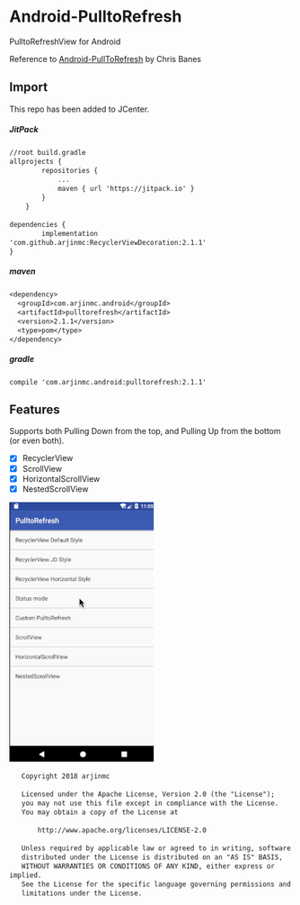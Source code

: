 # Android-PulltoRefresh
PulltoRefreshView for Android

Reference to [Android-PullToRefresh](https://github.com/chrisbanes/Android-PullToRefresh) by Chris Banes

## Import

This repo has been added to JCenter.

##### JitPack
```code
//root build.gradle
allprojects {
		repositories {
			...
			maven { url 'https://jitpack.io' }
		}
	}

dependencies {
        implementation 'com.github.arjinmc:RecyclerViewDecoration:2.1.1'
}
```
##### maven

```code
<dependency>
  <groupId>com.arjinmc.android</groupId>
  <artifactId>pulltorefresh</artifactId>
  <version>2.1.1</version>
  <type>pom</type>
</dependency>
```

##### gradle

```code
compile 'com.arjinmc.android:pulltorefresh:2.1.1'
```

## Features
Supports both Pulling Down from the top, and Pulling Up from the bottom (or even both).

- [x] RecyclerView
- [x] ScrollView
- [x] HorizontalScrollView
- [x] NestedScrollView

![image](https://github.com/arjinmc/Android-PulltoRefresh/blob/master/images/sample.gif)
```code
   Copyright 2018 arjinmc

   Licensed under the Apache License, Version 2.0 (the "License");
   you may not use this file except in compliance with the License.
   You may obtain a copy of the License at

       http://www.apache.org/licenses/LICENSE-2.0

   Unless required by applicable law or agreed to in writing, software
   distributed under the License is distributed on an "AS IS" BASIS,
   WITHOUT WARRANTIES OR CONDITIONS OF ANY KIND, either express or implied.
   See the License for the specific language governing permissions and
   limitations under the License.
```
